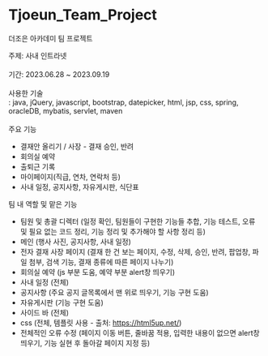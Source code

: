# Tjoeun_Team_Project
더조은 아카데미 팀 프로젝트 

주제: 사내 인트라넷 <br/><br/>
기간: 2023.06.28 ~ 2023.09.19 <br/><br/>
사용한 기술 <br/>
: java, jQuery, javascript, bootstrap, datepicker, html, jsp, css, spring, oracleDB, mybatis, servlet, maven <br/><br/>
주요 기능
- 결재안 올리기 / 사장 - 결재 승인, 반려
- 회의실 예약
- 출퇴근 기록
- 마이페이지(직급, 연차, 연락처 등)
- 사내 일정, 공지사항, 자유게시판, 식단표

팀 내 역할 및 맡은 기능
- 팀원 및 총괄 디렉터 (일정 확인, 팀원들이 구현한 기능들 추합, 기능 테스트, 오류 및 필요 없는 코드 정리, 기능 정리 및 추가해야 할 사항 정리 등)
- 메인 (행사 사진, 공지사항, 사내 일정)
- 전자 결재 사장 페이지 (결재 한 건 보는 페이지, 수정, 삭제, 승인, 반려, 팝업창, 파일 첨부, 검색 기능, 결재 종류에 따른 페이지 나누기)
- 회의실 예약 (js 부분 도움, 예약 부분 alert창 띄우기)
- 사내 일정 (전체)
- 공지사항 (주요 공지 글목록에서 맨 위로 띄우기, 기능 구현 도움)
- 자유게시판 (기능 구현 도움)
- 사이드 바 (전체)
- css (전체, 템플릿 사용 - 출처: https://html5up.net/)
- 전체적인 오류 수정 (페이지 이동 버튼, 줄바꿈 적용, 입력한 내용이 없으면 alert창 띄우기, 기능 실현 후 돌아갈 페이지 지정 등)
